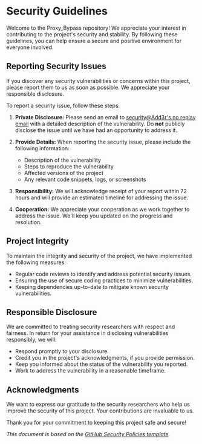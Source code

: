# Security Guidelines

Welcome to the Proxy_Bypass repository! We appreciate your interest in contributing to the project's security and stability. By following these guidelines, you can help ensure a secure and positive environment for everyone involved.

## Reporting Security Issues

If you discover any security vulnerabilities or concerns within this project, please report them to us as soon as possible. We appreciate your responsible disclosure.

To report a security issue, follow these steps:

1. **Private Disclosure:** Please send an email to [security@Add3r's no replay email](mailto:4821483+Add3r@users.noreply.github.com) with a detailed description of the vulnerability. Do **not** publicly disclose the issue until we have had an opportunity to address it.

2. **Provide Details:** When reporting the security issue, please include the following information:
   - Description of the vulnerability
   - Steps to reproduce the vulnerability
   - Affected versions of the project
   - Any relevant code snippets, logs, or screenshots

3. **Responsibility:** We will acknowledge receipt of your report within 72 hours and will provide an estimated timeline for addressing the issue.

4. **Cooperation:** We appreciate your cooperation as we work together to address the issue. We'll keep you updated on the progress and resolution.

## Project Integrity

To maintain the integrity and security of the project, we have implemented the following measures:

- Regular code reviews to identify and address potential security issues.
- Ensuring the use of secure coding practices to minimize vulnerabilities.
- Keeping dependencies up-to-date to mitigate known security vulnerabilities.

## Responsible Disclosure

We are committed to treating security researchers with respect and fairness. In return for your assistance in disclosing vulnerabilities responsibly, we will:

- Respond promptly to your disclosure.
- Credit you in the project's acknowledgments, if you provide permission.
- Keep you informed about the status of the vulnerability you reported.
- Work to address the vulnerability in a reasonable timeframe.

## Acknowledgments

We want to express our gratitude to the security researchers who help us improve the security of this project. Your contributions are invaluable to us.

Thank you for your commitment to keeping this project safe and secure!

_This document is based on the [GitHub Security Policies template](https://github.com/github/security-policy)._
